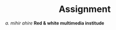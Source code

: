 <h1 align="center">Assignment</h1>
<i> a. mihir ahire </i>
<b> Red & white multimedia institude </b>
